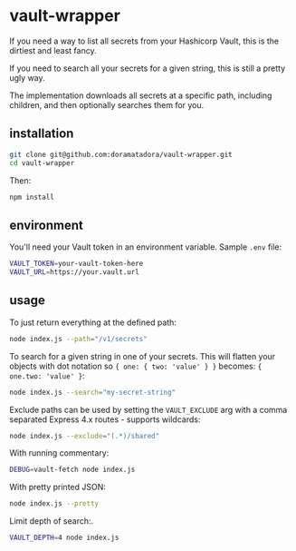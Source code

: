 # vault-wrapper
If you need a way to list all secrets from your Hashicorp Vault, this is the dirtiest and least fancy.

If you need to search all your secrets for a given string, this is still a pretty ugly way.

The implementation downloads all secrets at a specific path, including children, and then optionally searches them for you.

## installation

```sh
git clone git@github.com:doramatadora/vault-wrapper.git
cd vault-wrapper
```

Then:

```js
npm install
```

## environment

You'll need your Vault token in an environment variable. Sample `.env` file:
```sh
VAULT_TOKEN=your-vault-token-here
VAULT_URL=https://your.vault.url
```


## usage

To just return everything at the defined path:
```sh
node index.js --path="/v1/secrets"
```

To search for a given string in one of your secrets. This will flatten your objects with dot notation so `{ one: { two: 'value' } }` becomes: `{ one.two: 'value' }`:
```sh
node index.js --search="my-secret-string"
```

Exclude paths can be used by setting the `VAULT_EXCLUDE` arg with a comma separated Express 4.x routes - supports wildcards:
```sh
node index.js --exclude="(.*)/shared"
```

With running commentary:
```sh
DEBUG=vault-fetch node index.js
```

With pretty printed JSON:
```sh
node index.js --pretty
```

Limit depth of search:.
```sh
VAULT_DEPTH=4 node index.js
```
